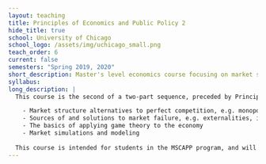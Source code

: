 ```yaml
---
layout: teaching
title: Principles of Economics and Public Policy 2
hide_title: true
school: University of Chicago
school_logo: /assets/img/uchicago_small.png
teach_order: 6
current: false
semesters: "Spring 2019, 2020"
short_description: Master's level economics course focusing on market structures beyond perfect competition.
syllabus: 
long_description: |
  This course is the second of a two-part sequence, preceded by Principles of Microeconomics and Public Policy I (PPHA 32300).  We will build on the content of the first class, which focused on perfect competition, by studying the many ways markets fail to act perfectly competitive.  Each section will combine the underlying theory with discussions of practical applications, culminating in a final project that uses published economic research on the topics studied.  Over the quarter, students will learn:

    - Market structure alternatives to perfect competition, e.g. monopoly, oligopoly
    - Sources of and solutions to market failure, e.g. externalities, information asymmetry
    - The basics of applying game theory to the economy
    - Market simulations and modeling
      
  This course is intended for students in the MSCAPP program, and will therefore introduce elements of programming to the curriculum.  As such, a solid understanding of the Python programming language is required.
---
```

